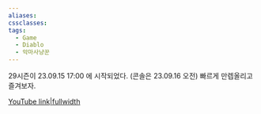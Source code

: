 ```yaml
---
aliases: 
cssclasses: 
tags:
  - Game
  - Diablo
  - 악마사냥꾼
---
```


29시즌이 23.09.15 17:00 에 시작되었다. (콘솔은 23.09.16 오전)
빠르게 만렙올리고 즐겨보자.

[YouTube link|fullwidth](https://youtu.be/4pBqeorCTOo?si=u4T9aHuzVYOXcQ40)